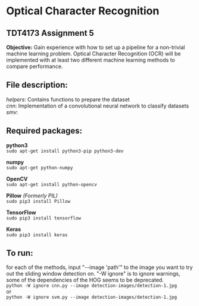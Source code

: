 # Optical Character Recognition
## TDT4173 Assignment 5

**Objective:** 	Gain experience with how to set up a pipeline for a non-trivial machine learning problem. Optical Character Recognition (OCR) will be implemented with at least two different machine learning methods to compare performance.

## File description:
*helpers*: 	Contains functions to prepare the dataset\
*cnn*: 		  Implementation of a convolutional neural network to classify datasets\
*smv*:      


## Required packages:
**python3**\
`sudo apt-get install python3-pip python3-dev`

**numpy**\
`sudo apt-get python-numpy`

**OpenCV**\
`sudo apt-get install python-opencv`

**Pillow** *(Formerly PIL)*\
`sudo pip3 install Pillow` 

**TensorFlow**\
`sudo pip3 install tensorflow`

**Keras**\
`sudo pip3 install keras`

## To run:
for each of the methods, input "--image 'path'" to the image you want to try out the sliding window detection on.
"-W ignore" is to ignore warnings, some of the dependencies of the HOG seems to be deprecated.
\
`python -W ignore cnn.py --image detection-images/detection-1.jpg`\
or \
`python -W ignore svm.py --image detection-images/detection-1.jpg`
